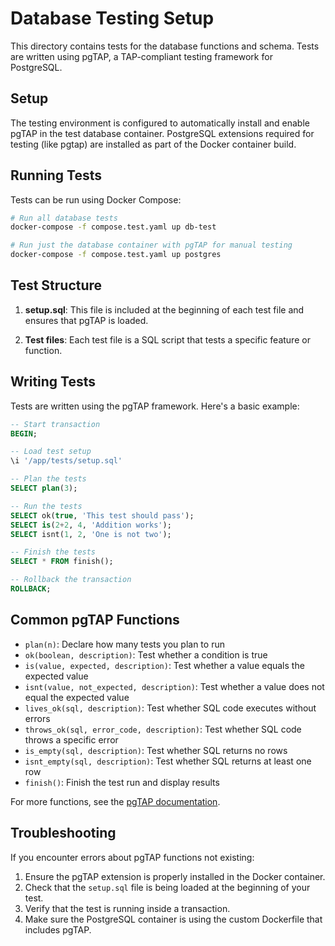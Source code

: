# Database Testing Setup

This directory contains tests for the database functions and schema. Tests are written using pgTAP, a TAP-compliant testing framework for PostgreSQL.

## Setup

The testing environment is configured to automatically install and enable pgTAP in the test database container. PostgreSQL extensions required for testing (like pgtap) are installed as part of the Docker container build.

## Running Tests

Tests can be run using Docker Compose:

```bash
# Run all database tests
docker-compose -f compose.test.yaml up db-test

# Run just the database container with pgTAP for manual testing
docker-compose -f compose.test.yaml up postgres
```

## Test Structure

1. **setup.sql**: This file is included at the beginning of each test file and ensures that pgTAP is loaded.

2. **Test files**: Each test file is a SQL script that tests a specific feature or function.

## Writing Tests

Tests are written using the pgTAP framework. Here's a basic example:

```sql
-- Start transaction
BEGIN;

-- Load test setup
\i '/app/tests/setup.sql'

-- Plan the tests
SELECT plan(3);

-- Run the tests
SELECT ok(true, 'This test should pass');
SELECT is(2+2, 4, 'Addition works');
SELECT isnt(1, 2, 'One is not two');

-- Finish the tests
SELECT * FROM finish();

-- Rollback the transaction
ROLLBACK;
```

## Common pgTAP Functions

- `plan(n)`: Declare how many tests you plan to run
- `ok(boolean, description)`: Test whether a condition is true
- `is(value, expected, description)`: Test whether a value equals the expected value
- `isnt(value, not_expected, description)`: Test whether a value does not equal the expected value
- `lives_ok(sql, description)`: Test whether SQL code executes without errors
- `throws_ok(sql, error_code, description)`: Test whether SQL code throws a specific error
- `is_empty(sql, description)`: Test whether SQL returns no rows
- `isnt_empty(sql, description)`: Test whether SQL returns at least one row
- `finish()`: Finish the test run and display results

For more functions, see the [pgTAP documentation](https://pgtap.org/).

## Troubleshooting

If you encounter errors about pgTAP functions not existing:

1. Ensure the pgTAP extension is properly installed in the Docker container.
2. Check that the `setup.sql` file is being loaded at the beginning of your test.
3. Verify that the test is running inside a transaction.
4. Make sure the PostgreSQL container is using the custom Dockerfile that includes pgTAP.
